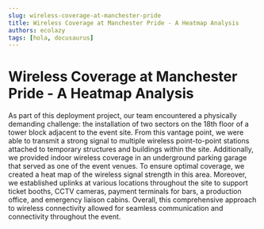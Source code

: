 ```yaml
---
slug: wireless-coverage-at-manchester-pride
title: Wireless Coverage at Manchester Pride - A Heatmap Analysis
authors: ecolazy
tags: [hola, docusaurus]
---
```


# Wireless Coverage at Manchester Pride - A Heatmap Analysis

As part of this deployment project, our team encountered a physically demanding challenge: the installation of two sectors on the 18th floor of a tower block adjacent to the event site. From this vantage point, we were able to transmit a strong signal to multiple wireless point-to-point stations attached to temporary structures and buildings within the site. Additionally, we provided indoor wireless coverage in an underground parking garage that served as one of the event venues. To ensure optimal coverage, we created a heat map of the wireless signal strength in this area. Moreover, we established uplinks at various locations throughout the site to support ticket booths, CCTV cameras, payment terminals for bars, a production office, and emergency liaison cabins. Overall, this comprehensive approach to wireless connectivity allowed for seamless communication and connectivity throughout the event.